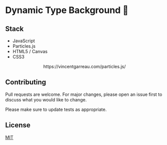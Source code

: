# Dynamic Type Background 🚀


## Stack 

* JavaScript
* Particles.js
* HTML5 / Canvas
* CSS3

          
<div style="text-align:center">https://vincentgarreau.com/particles.js/</div>
                    
                    
## Contributing
Pull requests are welcome. For major changes, please open an issue first to discuss what you would like to change.

Please make sure to update tests as appropriate.

## License
[MIT](https://choosealicense.com/licenses/mit/)
